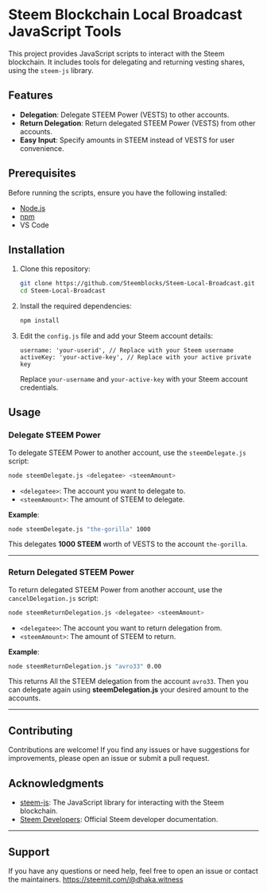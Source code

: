 # Steem Blockchain Local Broadcast JavaScript Tools

This project provides JavaScript scripts to interact with the Steem blockchain. It includes tools for delegating and returning vesting shares, using the `steem-js` library.

## Features

- **Delegation**: Delegate STEEM Power (VESTS) to other accounts.
- **Return Delegation**: Return delegated STEEM Power (VESTS) from other accounts.
- **Easy Input**: Specify amounts in STEEM instead of VESTS for user convenience.

## Prerequisites

Before running the scripts, ensure you have the following installed:

- [Node.js](https://nodejs.org/)
- [npm](https://www.npmjs.com/)
- VS Code

## Installation

1. Clone this repository:

   ```bash
   git clone https://github.com/Steemblocks/Steem-Local-Broadcast.git
   cd Steem-Local-Broadcast
   ```

2. Install the required dependencies:

   ```bash
   npm install
   ```

3. Edit the `config.js` file and add your Steem account details:

   ```
   username: 'your-userid', // Replace with your Steem username
   activeKey: 'your-active-key', // Replace with your active private key
   ```

   Replace `your-username` and `your-active-key` with your Steem account credentials.

## Usage

### Delegate STEEM Power 

To delegate STEEM Power to another account, use the `steemDelegate.js` script:

```bash
node steemDelegate.js <delegatee> <steemAmount>
```

- `<delegatee>`: The account you want to delegate to.
- `<steemAmount>`: The amount of STEEM to delegate.

**Example**:

```bash
node steemDelegate.js "the-gorilla" 1000
```

This delegates **1000 STEEM** worth of VESTS to the account `the-gorilla`.

---

### Return Delegated STEEM Power

To return delegated STEEM Power from another account, use the `cancelDelegation.js` script:

```bash
node steemReturnDelegation.js <delegatee> <steemAmount>
```

- `<delegatee>`: The account you want to return delegation from.
- `<steemAmount>`: The amount of STEEM to return.

**Example**:

```bash
node steemReturnDelegation.js "avro33" 0.00
```

This returns All the STEEM delegation from the account `avro33`. Then you can delegate again using **steemDelegation.js** your desired amount to the accounts. 


---

## Contributing

Contributions are welcome! If you find any issues or have suggestions for improvements, please open an issue or submit a pull request.

## Acknowledgments

- [steem-js](https://github.com/steemit/steem-js): The JavaScript library for interacting with the Steem blockchain.
- [Steem Developers](https://developers.steem.io/): Official Steem developer documentation.

---

## Support

If you have any questions or need help, feel free to open an issue or contact the maintainers.
https://steemit.com/@dhaka.witness
